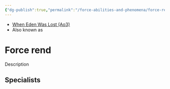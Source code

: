 ```yaml
---
{"dg-publish":true,"permalink":"/force-abilities-and-phenomena/force-rend/","tags":["light dark universal","control sense alter","forcepower"]}
---
```


- [When Eden Was Lost (Ao3)](https://archiveofourown.org/works/19334440/chapters/45992584)
- Also known as 

# Force rend
Description

**Specialists**
- 